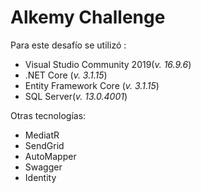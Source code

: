 # Alkemy Challenge


Para este desafío se utilizó :

- Visual Studio Community 2019(*v. 16.9.6*)
- .NET Core (*v. 3.1.15*)
- Entity Framework Core (*v. 3.1.15*)
- SQL Server(*v. 13.0.4001*)

Otras tecnologías:

- MediatR
- SendGrid
- AutoMapper
- Swagger
- Identity
